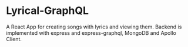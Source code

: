 # Lyrical-GraphQL
A React App for creating songs with lyrics and viewing them. Backend is implemented with express and express-graphql, MongoDB and Apollo Client.
